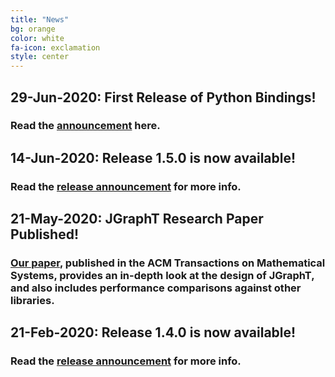 ```yaml
---
title: "News"
bg: orange
color: white
fa-icon: exclamation
style: center
---
```


## **29-Jun-2020:**  First Release of Python Bindings!
### Read the [announcement](https://medium.com/@dimitrios.michail/announcing-the-python-bindings-of-jgrapht-918d0cf386de) here.

## **14-Jun-2020:**  Release 1.5.0 is now available!
### Read the [release announcement](https://sourceforge.net/p/jgrapht/news/2020/06/jgrapht-version-150-released/) for more info.

## **21-May-2020:**  JGraphT Research Paper Published!
### [Our paper](https://dl.acm.org/doi/10.1145/3381449), published in the ACM Transactions on Mathematical Systems, provides an in-depth look at the design of JGraphT, and also includes performance comparisons against other libraries.

## **21-Feb-2020:**  Release 1.4.0 is now available!
### Read the [release announcement](https://sourceforge.net/p/jgrapht/news/2020/02/jgrapht-version-140-released/) for more info.
